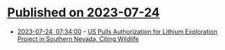 # [Published on 2023-07-24](index.md)

* [2023-07-24, 07:34:00](https://hardware.slashdot.org/story/23/07/23/229245/us-pulls-authorization-for-lithium-exploration-project-in-southern-nevada-citing-wildlife?utm_source=rss1.0mainlinkanon&utm_medium=feed) - [US Pulls Authorization for Lithium Exploration Project in Southern Nevada, Citing Wildlife](https://hardware.slashdot.org/story/23/07/23/229245/us-pulls-authorization-for-lithium-exploration-project-in-southern-nevada-citing-wildlife?utm_source=rss1.0mainlinkanon&utm_medium=feed)
